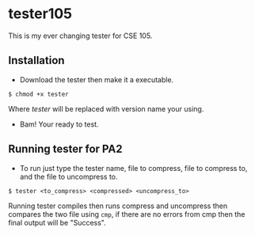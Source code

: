 tester105
=========

This is my ever changing tester for CSE 105.

Installation
---
- Download the tester then make it a executable.
````
$ chmod +x tester
````
Where _tester_ will be replaced with version name your using.
- Bam! Your ready to test.

Running tester for PA2
---
- To run just type the tester name, file to compress, file to compress to,
and the file to uncompress to.
````
$ tester <to_compress> <compressed> <uncompress_to>
````
Running tester compiles then runs compress and uncompress then compares the two
file using `cmp`, if there are no errors from cmp then the final output will
be "Success".
